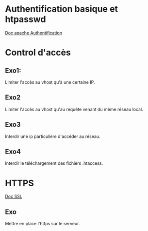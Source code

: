 Authentification basique et htpasswd
====================================

[Doc apache Authentification](http://httpd.apache.org/docs/2.2/howto/auth.html)

Control d'accès
===========

Exo1:
-----
Limiter l'accès au vhost qu'à une certaine IP.

Exo2
----
Limiter l'accès au vhost qu'au requête venant du même réseau local.

Exo3
----
Interdir une ip particulière d'accéder au réseau.

Exo4
----
Interdir le téléchargement des fichiers .htaccess.

HTTPS
=====
[Doc SSL](https://httpd.apache.org/docs/2.4/fr/ssl/ssl_howto.html)

Exo
---
Mettre en place l'https sur le serveur.
